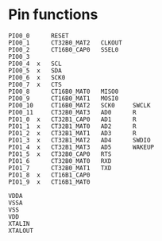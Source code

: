 # Pin functions

    PIO0_0      RESET
    PIO0_1      CT32B0_MAT2   CLKOUT
    PIO0_2      CT16B0_CAP0   SSEL0
    PIO0_3
    PIO0_4  x   SCL
    PIO0_5  x   SDA
    PIO0_6  x   SCK0
    PIO0_7  x   CTS
    PIO0_8      CT16B0_MAT0   MISO0
    PIO0_9      CT16B0_MAT1   MOSI0
    PIO0_10     CT16B0_MAT2   SCK0     SWCLK
    PIO0_11     CT32B0_MAT3   AD0      R
    PIO1_0  x   CT32B1_CAP0   AD1      R
    PIO1_1  x   CT32B1_MAT0   AD2      R
    PIO1_2  x   CT32B1_MAT1   AD3      R
    PIO1_3  x   CT32B1_MAT2   AD4      SWDIO
    PIO1_4  x   CT32B1_MAT3   AD5      WAKEUP
    PIO1_5  x   CT32B0_CAP0   RTS
    PIO1_6      CT32B0_MAT0   RXD
    PIO1_7      CT32B0_MAT1   TXD
    PIO1_8  x   CT16B1_CAP0
    PIO1_9  x   CT16B1_MAT0

    VDDA
    VSSA
    VSS
    VDD
    XTALIN
    XTALOUT

